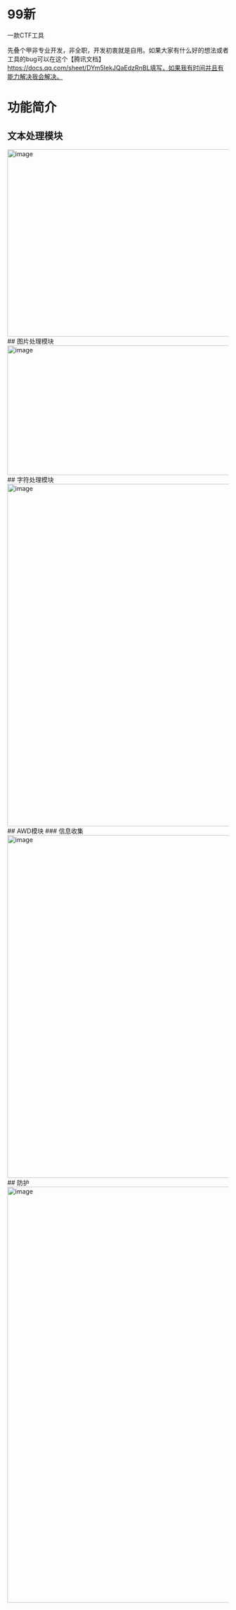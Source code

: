 # 99新
一款CTF工具


​		先叠个甲非专业开发，非全职，开发初衷就是自用。如果大家有什么好的想法或者工具的bug可以在这个【腾讯文档】https://docs.qq.com/sheet/DYm5IekJQaEdzRnBL填写，如果我有时间并且有能力解决我会解决。

# 功能简介

## 文本处理模块
<img width="810" height="426" alt="image" src="https://github.com/user-attachments/assets/7f6b5419-8240-4549-a0f2-1b83f8695fcf" />
## 图片处理模块
<img width="806" height="295" alt="image" src="https://github.com/user-attachments/assets/09e66813-22ee-4717-96e0-fc71a0ab3456" />
## 字符处理模块
<img width="804" height="779" alt="image" src="https://github.com/user-attachments/assets/e3f5c941-f14c-4fbf-a951-25780b828c40" />
## AWD模块
### 信息收集
<img width="800" height="780" alt="image" src="https://github.com/user-attachments/assets/fa9f29b4-f93b-4fb9-a4ca-5f577bbd4c9a" />
## 防护
<img width="1160" height="946" alt="image" src="https://github.com/user-attachments/assets/93b67863-5bae-4dde-ac60-0e02fec5adf3" />
